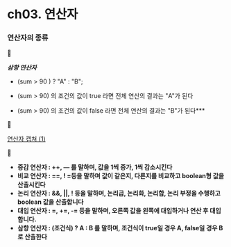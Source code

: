 # ch03. 연산자

### 연산자의 종류

📌

***삼항 연산자*** 

- (sum > 90 ) ? "A" : "B";

- (sum > 90) 의 조건의 값이  true 라면 전체 연산의 결과는 "A"가 된다

- (sum > 90) 의 조건의 값이  false 라면 전체 연산의 결과는 "B"가 된다***

📌

[연산자 캡쳐 (1)](https://www.notion.so/1-0c2155da1cb147138bd96b496be16ce6)

📌

- **증감 연산자 :  ++, — 를 말하며, 값을 1씩 증가, 1씩 감소시킨다**
- **비교 연산자 : ==, ! =등을 말하며 값이 같은지, 다른지를 비교하고 boolean형 값을 산출시킨다**
- **논리 연산자 : &&, ||, ! 등을 말하며, 논리곱, 논리화, 논리합, 논리 부정을 수행하고 boolean 값을 산출합니다**
- **대입 연산자 : =, +=, -= 등을 말하며, 오른쪽 값을 왼쪽에 대입하거나 연산 후 대입합니다.**
- **삼항 연산자 : (조건식) ?  A : B 를 말하며, 조건식이 true일 경우 A, false일 경우 B로 산출한다**
